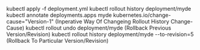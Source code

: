kubectl apply -f deployment.yml
kubectl rollout history deployment/myde
kubectl annotate deployments.apps myde kubernetes.io/change-cause="Version-1" (Inperative Way Of Changeing Rollout History Change-Cause)
kubectl rollout undo deployment/myde (Rollback Previous Version/Revision)
kubectl rollout history deployment/myde --to-revision=5 (Rollback To Particular Version/Revision)
